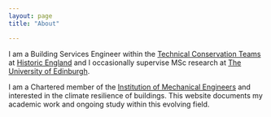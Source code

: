 ```yaml
---
layout: page
title: "About"

---
```


I am a Building Services Engineer within the [Technical Conservation Teams](https://historicengland.org.uk/services-skills/our-planning-services/charter/our-technical-conservation-expertise/) at [Historic England](https://historicengland.org.uk) and I occasionally supervise MSc research at [The University of Edinburgh](https://www.eng.ed.ac.uk).

I am a Chartered member of the [Institution of Mechanical Engineers](https://www.imeche.org) and interested in the climate resilience of buildings. This website documents my academic work and ongoing study within this evolving field. 

